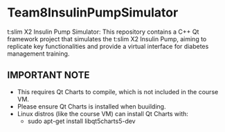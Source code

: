 # Team8InsulinPumpSimulator
t:slim X2 Insulin Pump Simulator: This repository contains a C++ Qt framework project that simulates the t:slim X2 Insulin Pump, aiming to replicate key functionalities and provide a virtual interface for diabetes management training. 

## IMPORTANT NOTE
- This requires Qt Charts to compile, which is not included in the course VM.
- Please ensure Qt Charts is installed when buuilding.
- Linux distros (like the course VM) can install Qt Charts with: 
   - sudo apt-get install libqt5charts5-dev